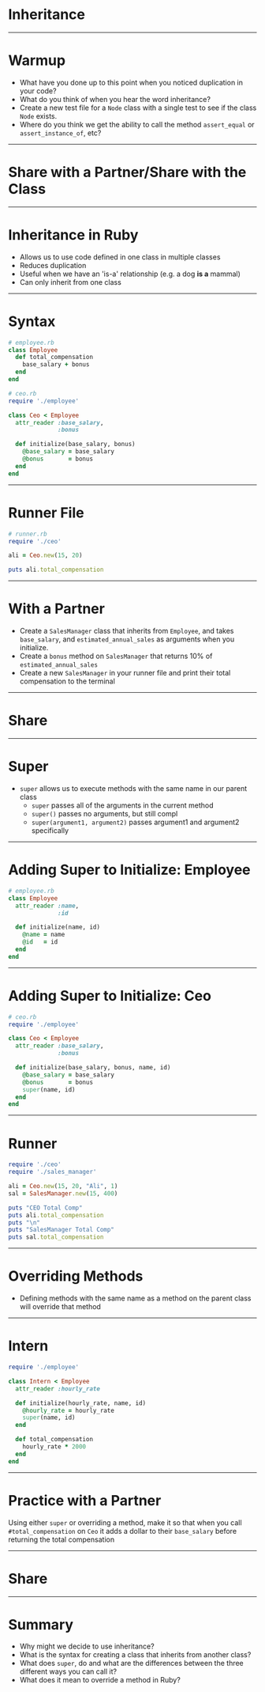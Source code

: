 # Inheritance

---

# Warmup

* What have you done up to this point when you noticed duplication in your code?
* What do you think of when you hear the word inheritance?
* Create a new test file for a `Node` class with a single test to see if the class `Node` exists.
* Where do you think we get the ability to call the method `assert_equal` or `assert_instance_of`, etc?

---

# Share with a Partner/Share with the Class

---

# Inheritance in Ruby

* Allows us to use code defined in one class in multiple classes
* Reduces duplication
* Useful when we have an 'is-a' relationship (e.g. a dog **is a** mammal)
* Can only inherit from one class

---

# Syntax

```ruby
# employee.rb
class Employee
  def total_compensation
    base_salary + bonus
  end
end

# ceo.rb
require './employee'

class Ceo < Employee
  attr_reader :base_salary,
              :bonus

  def initialize(base_salary, bonus)
    @base_salary = base_salary
    @bonus       = bonus
  end
end
```

---

# Runner File

```ruby
# runner.rb
require './ceo'

ali = Ceo.new(15, 20)

puts ali.total_compensation
```

---

# With a Partner

* Create a `SalesManager` class that inherits from `Employee`, and takes `base_salary`, and `estimated_annual_sales` as arguments when you initialize.
* Create a `bonus` method on `SalesManager` that returns 10% of `estimated_annual_sales`
* Create a new `SalesManager` in your runner file and print their total compensation to the terminal

---

# Share

---

# Super

* `super` allows us to execute methods with the same name in our parent class
    * `super` passes all of the arguments in the current method
    * `super()` passes no arguments, but still compl
    * `super(argument1, argument2)` passes argument1 and argument2 specifically

---

# Adding Super to Initialize: Employee

```ruby
# employee.rb
class Employee
  attr_reader :name,
              :id

  def initialize(name, id)
    @name = name
    @id   = id
  end
end
```

---

# Adding Super to Initialize: Ceo

```ruby
# ceo.rb
require './employee'

class Ceo < Employee
  attr_reader :base_salary,
              :bonus

  def initialize(base_salary, bonus, name, id)
    @base_salary = base_salary
    @bonus       = bonus
    super(name, id)
  end
end

```

---

# Runner

```ruby
require './ceo'
require './sales_manager'

ali = Ceo.new(15, 20, "Ali", 1)
sal = SalesManager.new(15, 400)

puts "CEO Total Comp"
puts ali.total_compensation
puts "\n"
puts "SalesManager Total Comp"
puts sal.total_compensation
```

---

# Overriding Methods

* Defining methods with the same name as a method on the parent class will override that method

---

# Intern

```ruby
require './employee'

class Intern < Employee
  attr_reader :hourly_rate

  def initialize(hourly_rate, name, id)
    @hourly_rate = hourly_rate
    super(name, id)
  end

  def total_compensation
    hourly_rate * 2000
  end
end
```

---

# Practice with a Partner

Using either `super` or overriding a method, make it so that when you call `#total_compensation` on `Ceo` it adds a dollar to their `base_salary` before returning the total compensation

---

# Share

---

# Summary

* Why might we decide to use inheritance?
* What is the syntax for creating a class that inherits from another class?
* What does `super`, do and what are the differences between the three different ways you can call it?
* What does it mean to override a method in Ruby?

